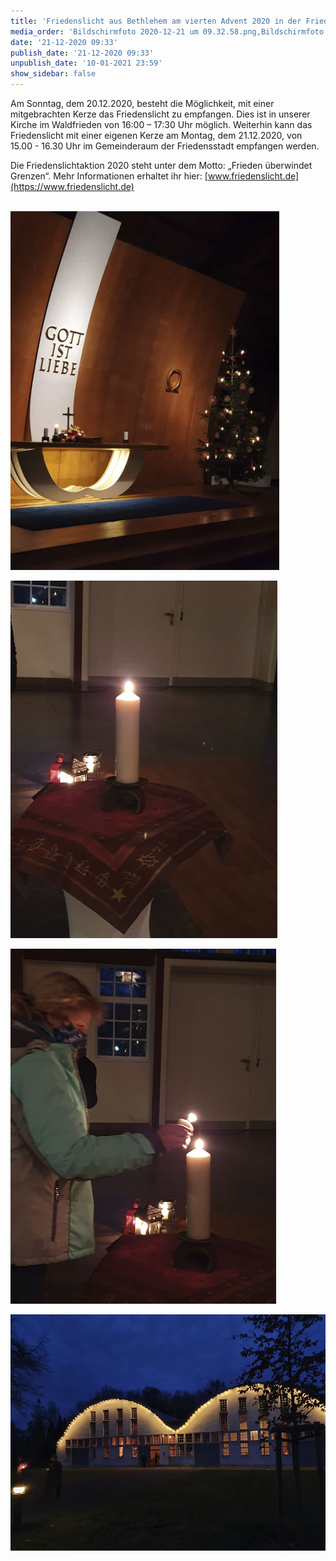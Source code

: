 ```yaml
---
title: 'Friedenslicht aus Bethlehem am vierten Advent 2020 in der Friedensstadt'
media_order: 'Bildschirmfoto 2020-12-21 um 09.32.58.png,Bildschirmfoto 2020-12-21 um 09.33.24.png,Bildschirmfoto 2020-12-21 um 09.33.17.png,Bildschirmfoto 2020-12-21 um 09.33.08.png'
date: '21-12-2020 09:33'
publish_date: '21-12-2020 09:33'
unpublish_date: '10-01-2021 23:59'
show_sidebar: false
---
```


Am Sonntag, dem 20.12.2020, besteht die Möglichkeit, mit einer mitgebrachten Kerze das Friedenslicht zu empfangen. 
Dies ist in unserer Kirche im Waldfrieden von 16:00 – 17:30 Uhr möglich.
Weiterhin kann das Friedenslicht mit einer eigenen Kerze am Montag, dem 21.12.2020, von 15.00 - 16.30 Uhr im Gemeinderaum der Friedensstadt empfangen werden.
 
Die Friedenslichtaktion 2020 steht unter dem Motto: „Frieden überwindet Grenzen“. 
Mehr Informationen erhaltet ihr hier: [www.friedenslicht.de](https://www.friedenslicht.de)
<br><br>

![](Bildschirmfoto%202020-12-21%20um%2009.33.08.png)

![](Bildschirmfoto%202020-12-21%20um%2009.33.17.png)

![](Bildschirmfoto%202020-12-21%20um%2009.33.24.png)

![](Bildschirmfoto%202020-12-21%20um%2009.32.58.png)